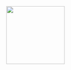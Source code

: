 <img src="https://github-readme-stats.vercel.app/api?username=nicolastelles&theme=tokyonight&show_icons=true&cache_seconds=1800" height="155">
